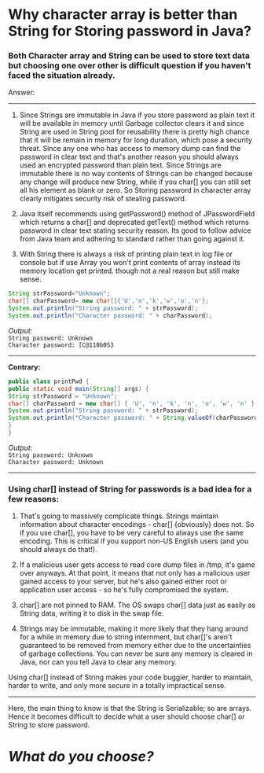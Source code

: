 # Why character array is better than String for Storing password in Java?


### Both Character array and String can be used to store text data but choosing one over other is difficult question if you haven't faced the situation already.



Answer:

---
  
1. Since Strings are immutable in Java if you store password as plain text it will be available in memory until Garbage collector clears it and since String are used in String pool for reusability there is pretty high chance that it will be remain in memory for long duration, which pose a security threat. Since any one who has access to memory dump can find the password in clear text and that's another reason you should always used an encrypted password than plain text. Since Strings are immutable there is no way contents of Strings can be changed because any change will produce new String, while if you char[] you can still set all his element as blank or zero. So Storing password in character array clearly mitigates security risk of stealing password.

2. Java itself recommends using getPassword() method of JPasswordField which returns a char[] and deprecated getText() method which returns password in clear text stating security reason. Its good to follow advice from Java team and adhering to standard rather than going against it.

3. With String there is always a risk of printing plain text in log file or console but if use Array you won't print contents of array instead its memory location get printed. though not a real reason but still make sense.

```Java
String strPassword="Unknown";
char[] charPassword= new char[]{'U','n','k','w','o','n'};
System.out.println("String password: " + strPassword);
System.out.println("Character password: " + charPassword);
```
*Output:*  
`String password: Unknown`  
`Character password: [C@110b053`

---

__Contrary:__  

```Java
public class printPwd {
public static void main(String[] args) {
String strPassword = "Unknown";
char[] charPassword = new char[] { 'U', 'n', 'k', 'n', 'o', 'w', 'n' };
System.out.println("String password: " + strPassword);
System.out.println("Character password: " + String.valueOf(charPassword));
}
}
```

*Output:*  
`String password: Unknown`  
`Character password: Unknown`  

---

### Using char[] instead of String for passwords is a bad idea for a few reasons:

1. That's going to massively complicate things. Strings maintain information about character encodings - char[] {obviously} does not. So if you use char[], you have to be very careful to always use the same encoding. This is critical if you support non-US English users (and you should always do that!).

2. If a malicious user gets access to read core dump files in /tmp, it's game over anyways. At that point, it means that not only has a malicious user gained access to your server, but he's also gained either root or application user access - so he's fully compromised the system.

3. char[] are not pinned to RAM. The OS swaps char[] data just as easily as String data, writing it to disk in the swap file.

4. Strings may be immutable, making it more likely that they hang around for a while in memory due to string internment, but char[]'s aren't guaranteed to be removed from memory either due to the uncertainties of garbage collections. You can never be sure any memory is cleared in Java, nor can you tell Java to clear any memory.  

Using char[] instead of String makes your code buggier, harder to maintain, harder to write, and only more secure in a totally impractical sense.

---

Here, the main thing to know is that the String is Serializable; so are arrays. Hence it becomes difficult to decide what a user should choose char[] or String to store password.  

**_What do you choose?_**
=========================